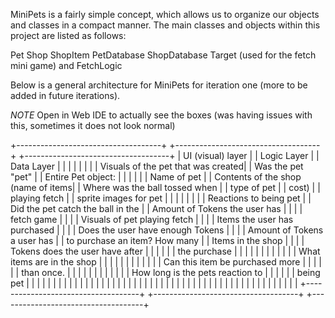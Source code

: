 MiniPets is a fairly simple concept, which allows us to organize our objects and classes in a compact
manner. The main classes and objects within this project are listed as follows:

Pet 
Shop
ShopItem
PetDatabase
ShopDatabase
Target (used for the fetch mini game) and FetchLogic

Below is a general architecture for MiniPets for iteration one (more to be added in future iterations).

*NOTE* Open in Web IDE to actually see the boxes (was having issues with this, sometimes it does not look normal)



+------------------------------------+            +------------------------------------+         +------------------------------------+
|           UI (visual) layer        |            |          Logic Layer               |         |          Data Layer                |
|                                    |            |                                    |         |                                    |
| Visuals of the pet that was created|            |  Was the pet "pet"                 |         |    Entire Pet object:              |
|                                    |            |                                    |         |    Name of pet                     |
| Contents of the shop (name of items|            |  Where was the ball tossed when    |         |    type of pet                     |
| cost)                              |            |  playing fetch                     |         |    sprite images for pet           |
|                                    |            |                                    |         |                                    |
| Reactions to being pet             |            |  Did the pet catch the ball in the |         |    Amount of Tokens the user has   |
|                                    |            |  fetch game                        |         |                                    |
| Visuals of pet playing fetch       |            |                                    |         |    Items the user has purchased    |
|                                    |            |  Does the user have enough Tokens  |         |                                    |
| Amount of Tokens a user has        |            |  to purchase an item? How many     |         |    Items in the shop               |
|                                    |            |  Tokens does the user have after   |         |                                    |
|                                    |            |  the purchase                      |         |                                    |
|                                    |            |                                    |         |                                    |
|                                    |            |  What items are in the shop        |         |                                    |
|                                    |            |                                    |         |                                    |
|                                    |            |  Can this item be purchased more   |         |                                    |
|                                    |            |  than once.                        |         |                                    |
|                                    |            |                                    |         |                                    |
|                                    |            |  How long is the pets reaction to  |         |                                    |
|                                    |            |  being pet                         |         |                                    |
|                                    |            |                                    |         |                                    |
|                                    |            |                                    |         |                                    |
|                                    |            |                                    |         |                                    |
|                                    |            |                                    |         |                                    |
|                                    |            |                                    |         |                                    |
|                                    |            |                                    |         |                                    |
|                                    |            |                                    |         |                                    |
|                                    |            |                                    |         |                                    |
+------------------------------------+            +------------------------------------+         +------------------------------------+












